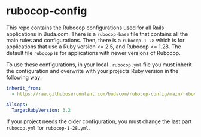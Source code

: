 # rubocop-config

This repo contains the Rubocop configurations used for all Rails applications in Buda.com. 
There is a `rubocop-base` file that contains all the main rules and configurations.
Then, there is a `rubocop-1-28` which is for applications that use a Ruby version <= 2.5, and Rubocop <= 1.28.
The default file `rubocop` is for applications with newer versions of Rubocop.

To use these configurations, in your local `.rubocop.yml` file you must inherit the configuration and overwrite with your projects Ruby version in the following way:
```yml
inherit_from:
  - https://raw.githubusercontent.com/budacom/rubocop-config/main/rubocop.yml

AllCops:
  TargetRubyVersion: 3.2
```

If your project needs the older configuration, you must change the last part `rubocop.yml` for `rubocop-1-28.yml`.
